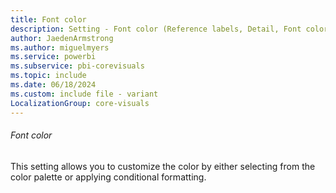 ```yaml
---
title: Font color
description: Setting - Font color (Reference labels, Detail, Font color)
author: JaedenArmstrong
ms.author: miguelmyers
ms.service: powerbi
ms.subservice: pbi-corevisuals
ms.topic: include
ms.date: 06/18/2024
ms.custom: include file - variant
LocalizationGroup: core-visuals
---
```

###### Font color

This setting allows you to customize the color by either selecting from the color palette or applying conditional formatting.
